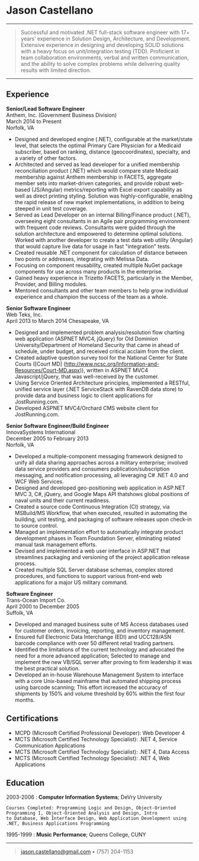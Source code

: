 Jason Castellano
============

----

>Successful and motivated .NET full-stack software engineer with 17+ years’ experience in Solution Design, Architecture, and Development. 
Extensive experience in designing and developing SOLID solutions with a heavy focus on unit/integration testing (TDD). Proficient in team collaboration environments, verbal and written communication, and the ability to solve
complex problems while delivering quality results with limited direction.

----

Experience
----------

**Senior/Lead Software Engineer**\
Anthem, Inc. (Government Business Division)\
March 2014 to Present\
Norfolk, VA

* Designed and developed engine (.NET), configurable at the market/state level, that selects the optimal Primary Care Physician for a Medicaid subscriber, based on ranking, distance (geocoordinates), specialty, and a variety of other factors.
* Architected and served as lead developer for a unified membership reconciliation product (.NET) which would compare state Medicaid membership against Anthem membership in FACETS, aggregate member sets into market-driven categories, and provide robust web-based (JS/Angular) metrics/reporting with Excel export capability as well as direct printing styling. Solution was highly-configurable, enabling the rapid release of new market implementations, in addition to being steeped in unit test coverage.
* Served as Lead Developer on an internal Billing/Finance product (.NET), overseeing eight consultants in an Agile pair programming environment with frequent code reviews. Consultants were guided through the solution architecture and empowered to determine optimal solutions. Worked with another developer to create a test data web utility (Angular) that would capture live data for usage in fast "integration" tests.
* Created reusable .NET component for calculation of distance between two points or addresses, integrating with Melissa Data.
* Focusing on component reusability, created multiple NuGet package components for use across many products in the enterprise.
* Gained heavy experience in Trizetto FACETS, particularly in the Member, Provider, and Billing modules.
* Mentored consultants and other team members to help grow individual experience and champion the success of the team as a whole.

**Senior Software Engineer**\
Web Teks, Inc.\
April 2013 to March 2014
Chesapeake, VA

* Designed and implemented problem analysis/resolution flow charting web application (ASPNET MVC4, jQuery) for Old Dominion University/Department of Homeland Security that came in ahead of schedule, under budget, and received critical acclaim from the client.
* Created adaptive question survey tool for the National Center for State Courts ([Court MD] (http://www.ncsc.org/Information-and-Resources/Court-MD.aspx)), written in ASPNET MVC4 Javascript/jQuery, that was well-received by the customer.
* Using Service Oriented Architecture principles, implemented a RESTful, unified service layer (.NET ServiceStack with
RavenDB data store) to provide data and business logic to client applications for JostRunning.com.
* Developed ASPNET MVC4/Orchard CMS website client for JostRunning.com.

**Senior Software Engineer/Build Engineer**\
InnovaSystems International\
December 2005 to February 2013\
Norfolk, VA

* Developed a multiple-component messaging framework designed to unify all data sharing approaches across a military enterprise; involved data service providers and consumers publication/subscription messaging, and notification processing, all leveraging C# .NET 4.0 and WCF Web Services.
* Designed and developed geo-positioning web application in ASP.NET MVC 3, C#, jQuery, and Google Maps API thatshows global positions of naval units and their current readiness.
* Created a source code Continuous Integration (CI) strategy, via MSBuild/MS Workflow, that when executed, resulted in automating the building, unit testing, and packaging of software releases upon check-in to source control.
* Managed an implementation effort to automatically integrate product development phases in Team Foundation Server, eliminating related manual task management efforts.
* Devised and implemented a web user interface in ASP.NET that streamlines packaging and versioning of the project application release process.
* Created multiple SQL Server database schemas, complex stored procedures, and functions to support various front-end web applications for a major US military command.

**Software Engineer**\
Trans-Ocean Import Co.\
April 2000 to December 2005\
Suffolk, VA

* Developed and managed business suite of MS Access databases used for customer orders, invoicing, reporting, and
inventory management.
* Ensured full Electronic Data Interchange (EDI) and UCC128/ASN barcode compliance with over 50 different retail trading
partners.
* Identified the limitations of the current technology and advocated the need for a more advanced application; Selected to
manage and implement the new VB/SQL server after proving to firm leadership it was the best practical solution.
* Developed an in-house Warehouse Management System to interface with a core Unix-based mainframe that automated
shipping process using barcode scanning; This effort increased the accuracy of shipments by 150% and volume threshold
by 60% within the first four months.

Certifications
---------
* MCPD (Microsoft Certified Professional Developer): Web Developer 4
* MCTS (Microsoft Certified Technology Specialist): .NET 4, Service Communication Applications
* MCTS (Microsoft Certified Technology Specialist): .NET 4, Data Access
* MCTS (Microsoft Certified Technology Specialist): .NET 4, Web Applications

Education
---------

2003-2006
:   **Computer Information Systems**; DeVry University

    Courses Completed: Programming Logic and Design, Object-Oriented Programming I, Object-Oriented Analysis and Design, Intro
    to Database, Web Interface Design, Web Application Development using .NET, Business Applications Programming

1995-1999
:   **Music Performance**; Queens College, CUNY

----

> <jason.castellano@gmail.com> • (757) 204-1153